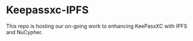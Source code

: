# Keepassxc-IPFS

This repo is hosting our on-going work to enhancing KeePassXC with IPFS and NuCypher.
